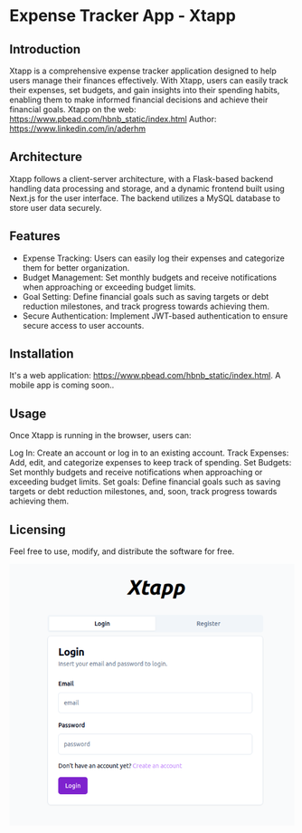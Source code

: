# Expense Tracker App - Xtapp

## Introduction

Xtapp is a comprehensive expense tracker application designed to help users manage their finances effectively. With Xtapp, users can easily track their expenses, set budgets, and gain insights into their spending habits, enabling them to make informed financial decisions and achieve their financial goals.
Xtapp on the web: https://www.pbead.com/hbnb_static/index.html
Author: https://www.linkedin.com/in/aderhm


## Architecture
Xtapp follows a client-server architecture, with a Flask-based backend handling data processing and storage, and a dynamic frontend built using Next.js for the user interface. The backend utilizes a MySQL database to store user data securely.


## Features

- Expense Tracking: Users can easily log their expenses and categorize them for better organization.
- Budget Management: Set monthly budgets and receive notifications when approaching or exceeding budget limits.
- Goal Setting: Define financial goals such as saving targets or debt reduction milestones, and track progress towards achieving them.
- Secure Authentication: Implement JWT-based authentication to ensure secure access to user accounts.


## Installation

It's a web application: https://www.pbead.com/hbnb_static/index.html. A mobile app is coming soon..


## Usage

Once Xtapp is running in the browser, users can:

Log In: Create an account or log in to an existing account.
Track Expenses: Add, edit, and categorize expenses to keep track of spending.
Set Budgets: Set monthly budgets and receive notifications when approaching or exceeding budget limits.
Set goals: Define financial goals such as saving targets or debt reduction milestones, and, soon, track progress towards achieving them.


## Licensing

Feel free to use, modify, and distribute the software for free.

![Xtapp Logo](./images/login-screenshot.png "Xtapp Logo")
